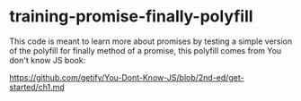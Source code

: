 # training-promise-finally-polyfill

This code is meant to learn more about promises by testing
a simple version of the polyfill for finally method of a
promise, this polyfill comes from You don't know JS book:

https://github.com/getify/You-Dont-Know-JS/blob/2nd-ed/get-started/ch1.md

